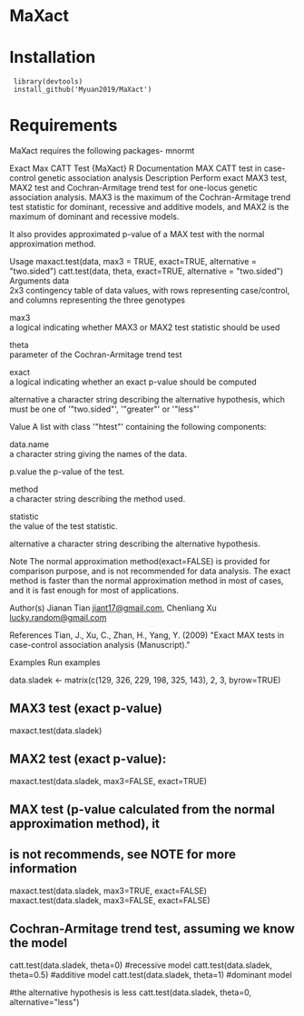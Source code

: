 # MaXact
# Installation
     library(devtools)  
     install_github('Myuan2019/MaXact')

# Requirements
MaXact requires the following packages- mnormt


Exact Max CATT Test {MaXact}	R Documentation
MAX CATT test in case-control genetic association analysis
Description
Perform exact MAX3 test, MAX2 test and Cochran-Armitage trend test for one-locus genetic association analysis. MAX3 is the maximum of the Cochran-Armitage trend test statistic for dominant, recessive and additive models, and MAX2 is the maximum of dominant and recessive models.

It also provides approximated p-value of a MAX test with the normal approximation method.

Usage
maxact.test(data, max3 = TRUE, exact=TRUE, alternative = "two.sided")
catt.test(data, theta, exact=TRUE, alternative = "two.sided")
Arguments
data	
2x3 contingency table of data values, with rows representing case/control, and columns representing the three genotypes

max3	
a logical indicating whether MAX3 or MAX2 test statistic should be used

theta	
parameter of the Cochran-Armitage trend test

exact	
a logical indicating whether an exact p-value should be computed

alternative	
a character string describing the alternative hypothesis, which must be one of '"two.sided"', '"greater"' or '"less"'

Value
A list with class '"htest"' containing the following components:

data.name	
a character string giving the names of the data.

p.value	
the p-value of the test.

method	
a character string describing the method used.

statistic	
the value of the test statistic.

alternative	
a character string describing the alternative hypothesis.

Note
The normal approximation method(exact=FALSE) is provided for comparison purpose, and is not recommended for data analysis. The exact method is faster than the normal approximation method in most of cases, and it is fast enough for most of applications.

Author(s)
Jianan Tian jiant17@gmail.com, Chenliang Xu lucky.random@gmail.com

References
Tian, J., Xu, C., Zhan, H., Yang, Y. (2009) "Exact MAX tests in case-control association analysis (Manuscript)."

Examples
Run examples

data.sladek <- matrix(c(129, 326, 229, 198, 325, 143), 2, 3, byrow=TRUE)

## MAX3 test (exact p-value)
maxact.test(data.sladek) 

## MAX2 test (exact p-value):
maxact.test(data.sladek, max3=FALSE, exact=TRUE)


## MAX test (p-value calculated from the normal approximation method), it
## is not recommends, see NOTE for more information
 maxact.test(data.sladek, max3=TRUE, exact=FALSE)
 maxact.test(data.sladek, max3=FALSE, exact=FALSE)

## Cochran-Armitage trend test, assuming we know the model 
 catt.test(data.sladek, theta=0)    #recessive model
 catt.test(data.sladek, theta=0.5)  #additive model
 catt.test(data.sladek, theta=1)    #dominant model

#the  alternative hypothesis is less
 catt.test(data.sladek, theta=0, alternative="less") 

